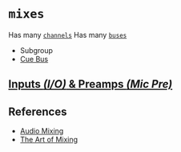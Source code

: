 # `mixes`

Has many [`channels`](../channels) Has many [`buses`](../buses)
  - Subgroup
  - [Cue Bus](https://www.youtube.com/watch?v=RUkZJIqMdxA)


## [Inputs _(I/O)_ & Preamps _(Mic Pre)_](https://www.youtube.com/watch?v=VuH3n2BW-4I)


## References

  - [Audio Mixing](https://en.wikipedia.org/wiki/Audio_mixing_(recorded_music))
  - [The Art of Mixing](https://www.youtube.com/watch?v=TEjOdqZFvhY)

